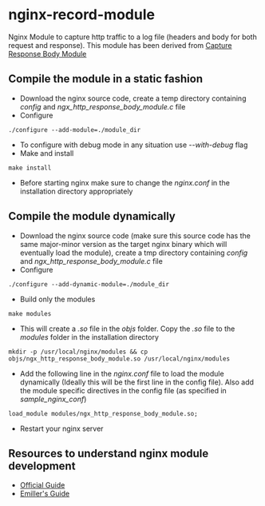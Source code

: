 # nginx-record-module
Nginx Module to capture http traffic to a log file (headers and body for both request and response). This module has been derived from [Capture Response Body Module](http://github.com/ZigzagAK/ngx_http_response_body_module)

## Compile the module in a static fashion

- Download the nginx source code, create a temp directory containing *config* and *ngx_http_response_body_module.c* file
- Configure
```
./configure --add-module=./module_dir
```
- To configure with debug mode in any situation use *--with-debug* flag
- Make and install
```
make install
```
- Before starting nginx make sure to change the *nginx.conf* in the installation directory appropriately


## Compile the module dynamically

- Download the nginx source code (make sure this source code has the same major-minor version as the target nginx binary which will eventually load the module), create a tmp directory containing *config* and *ngx_http_response_body_module.c* file
- Configure
```
./configure --add-dynamic-module=./module_dir
```
- Build only the modules
```
make modules
```
- This will create a *.so* file in the *objs* folder. Copy the *.so* file to the *modules* folder in the installation directory
```
mkdir -p /usr/local/nginx/modules && cp objs/ngx_http_response_body_module.so /usr/local/nginx/modules
```
- Add the following line in the *nginx.conf* file to load the module dynamically (Ideally this will be the first line in the config file).
Also add the module specific directives in the config file (as specified in *sample_nginx_conf*)
```
load_module modules/ngx_http_response_body_module.so;
```
- Restart your nginx server

## Resources to understand nginx module development

- [Official Guide](https://nginx.org/en/docs/dev/development_guide.html)
- [Emiller's Guide](http://www.evanmiller.org/nginx-modules-guide.html#filters-header)
